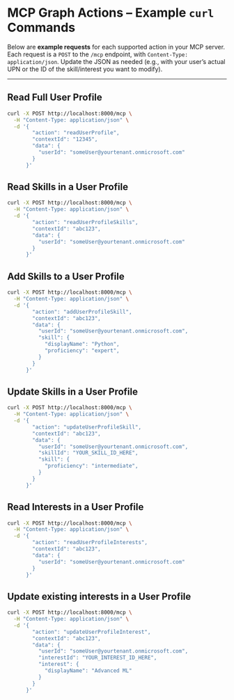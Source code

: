 # MCP Graph Actions – Example `curl` Commands

Below are **example requests** for each supported action in your MCP server. Each request is a `POST` to the `/mcp` endpoint, with `Content-Type: application/json`. Update the JSON as needed (e.g., with your user’s actual UPN or the ID of the skill/interest you want to modify).

---

## Read Full User Profile

```bash
curl -X POST http://localhost:8000/mcp \
  -H "Content-Type: application/json" \
  -d '{
        "action": "readUserProfile",
        "contextId": "12345",
        "data": {
          "userId": "someUser@yourtenant.onmicrosoft.com"
        }
      }'

```

## Read Skills in a User Profile

```bash
curl -X POST http://localhost:8000/mcp \
  -H "Content-Type: application/json" \
  -d '{
        "action": "readUserProfileSkills",
        "contextId": "abc123",
        "data": {
          "userId": "someUser@yourtenant.onmicrosoft.com"
        }
      }'
```

## Add Skills to a User Profile

```bash
curl -X POST http://localhost:8000/mcp \
  -H "Content-Type: application/json" \
  -d '{
        "action": "addUserProfileSkill",
        "contextId": "abc123",
        "data": {
          "userId": "someUser@yourtenant.onmicrosoft.com",
          "skill": {
            "displayName": "Python",
            "proficiency": "expert",
          }
        }
      }'
```

## Update Skills in a User Profile

```bash
curl -X POST http://localhost:8000/mcp \
  -H "Content-Type: application/json" \
  -d '{
        "action": "updateUserProfileSkill",
        "contextId": "abc123",
        "data": {
          "userId": "someUser@yourtenant.onmicrosoft.com",
          "skillId": "YOUR_SKILL_ID_HERE",
          "skill": {
            "proficiency": "intermediate",
          }
        }
      }'

```

## Read Interests in a User Profile

```bash
curl -X POST http://localhost:8000/mcp \
  -H "Content-Type: application/json" \
  -d '{
        "action": "readUserProfileInterests",
        "contextId": "abc123",
        "data": {
          "userId": "someUser@yourtenant.onmicrosoft.com"
        }
      }'
```

## Update existing interests in a User Profile

```bash
curl -X POST http://localhost:8000/mcp \
  -H "Content-Type: application/json" \
  -d '{
        "action": "updateUserProfileInterest",
        "contextId": "abc123",
        "data": {
          "userId": "someUser@yourtenant.onmicrosoft.com",
          "interestId": "YOUR_INTEREST_ID_HERE",
          "interest": {
            "displayName": "Advanced ML"
          }
        }
      }'
```